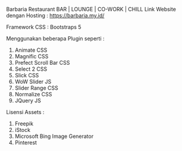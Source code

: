 Barbaria Restaurant
BAR | LOUNGE | CO-WORK | CHILL
Link Website dengan Hosting : https://barbaria.my.id/

Framework CSS  : Bootstraps 5

Menggunakan beberapa Plugin seperti :
1. Animate CSS
2. Magnific CSS
3. Prefect Scroll Bar CSS
4. Select 2 CSS
5. Slick CSS
6. WoW Slider JS
7. Slider Range CSS
8. Normalize CSS
9. JQuery JS

Lisensi Assets :
1. Freepik
2. iStock
3. Microsoft Bing Image Generator
4. Pinterest
